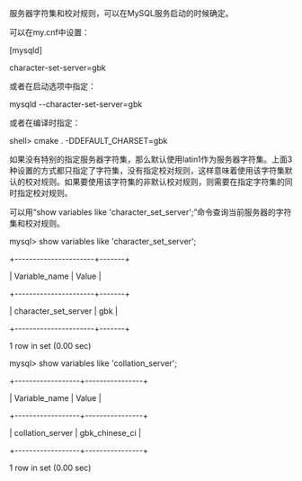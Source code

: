 

服务器字符集和校对规则，可以在MySQL服务启动的时候确定。

可以在my.cnf中设置：

[mysqld]

character-set-server=gbk

或者在启动选项中指定：

mysqld --character-set-server=gbk

或者在编译时指定：

shell> cmake . -DDEFAULT_CHARSET=gbk

如果没有特别的指定服务器字符集，那么默认使用latin1作为服务器字符集。上面3种设置的方式都只指定了字符集，没有指定校对规则，这样意味着使用该字符集默认的校对规则。如果要使用该字符集的非默认校对规则，则需要在指定字符集的同时指定校对规则。

可以用“show variables like 'character_set_server';”命令查询当前服务器的字符集和校对规则。

mysql> show variables like 'character_set_server';

+----------------------+-------+

| Variable_name | Value |

+----------------------+-------+

| character_set_server | gbk |

+----------------------+-------+

1 row in set (0.00 sec)

mysql> show variables like 'collation_server';

+------------------+----------------+

| Variable_name | Value |

+------------------+----------------+

| collation_server | gbk_chinese_ci |

+------------------+----------------+

1 row in set (0.00 sec)



